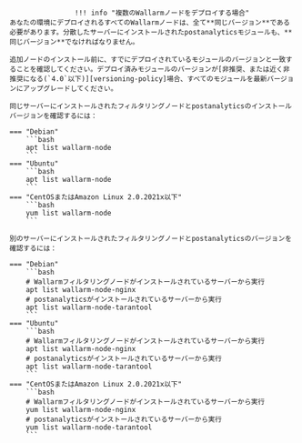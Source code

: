 					!!! info "複数のWallarmノードをデプロイする場合"
    あなたの環境にデプロイされるすべてのWallarmノードは、全て**同じバージョン**である必要があります。分散したサーバーにインストールされたpostanalyticsモジュールも、**同じバージョン**でなければなりません。

    追加ノードのインストール前に、すでにデプロイされているモジュールのバージョンと一致することを確認してください。デプロイ済みモジュールのバージョンが[非推奨、または近く非推奨になる(`4.0`以下)][versioning-policy]場合、すべてのモジュールを最新バージョンにアップグレードしてください。

    同じサーバーにインストールされたフィルタリングノードとpostanalyticsのインストールバージョンを確認するには：

    === "Debian"
        ```bash
        apt list wallarm-node
        ```
    === "Ubuntu"
        ```bash
        apt list wallarm-node
        ```
    === "CentOSまたはAmazon Linux 2.0.2021x以下"
        ```bash
        yum list wallarm-node
        ```

    別のサーバーにインストールされたフィルタリングノードとpostanalyticsのバージョンを確認するには：

    === "Debian"
        ```bash
        # Wallarmフィルタリングノードがインストールされているサーバーから実行
        apt list wallarm-node-nginx
        # postanalyticsがインストールされているサーバーから実行
        apt list wallarm-node-tarantool
        ```
    === "Ubuntu"
        ```bash
        # Wallarmフィルタリングノードがインストールされているサーバーから実行
        apt list wallarm-node-nginx
        # postanalyticsがインストールされているサーバーから実行
        apt list wallarm-node-tarantool
        ```
    === "CentOSまたはAmazon Linux 2.0.2021x以下"
        ```bash
        # Wallarmフィルタリングノードがインストールされているサーバーから実行
        yum list wallarm-node-nginx
        # postanalyticsがインストールされているサーバーから実行
        yum list wallarm-node-tarantool
        ```
